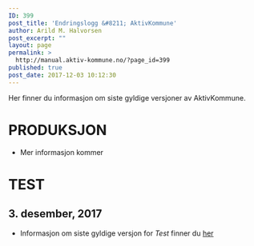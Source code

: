 ```yaml
---
ID: 399
post_title: 'Endringslogg &#8211; AktivKommune'
author: Arild M. Halvorsen
post_excerpt: ""
layout: page
permalink: >
  http://manual.aktiv-kommune.no/?page_id=399
published: true
post_date: 2017-12-03 10:12:30
---
```

Her finner du informasjon om siste gyldige versjoner av AktivKommune.

# PRODUKSJON
- Mer informasjon kommer


# TEST

## 3. desember, 2017 
- Informasjon om siste gyldige versjon for *Test* finner du [her](#)